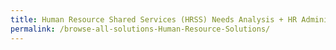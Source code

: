 ```yaml
---
title: Human Resource Shared Services (HRSS) Needs Analysis + HR Administrative Support Payroll Processing via a HRMS
permalink: /browse-all-solutions-Human-Resource-Solutions/
---
```


